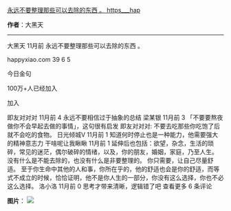 

[永远不要整理那些可以去除的东西 。 https___hap](https://m.okjike.com/originalPosts/6649c489928d2cdfd5f02347?s=ewoidSI6ICI1N2Y0ZGFjYWI2YzFlNTEzMDBiMDQyNmQiCn0=)

**作者**：大黑天

---

大黑天
11月前
永远不要整理那些可以去除的东西 。

happyxiao.com
39
6
5

今日金句

100万+人已经加入

加入

即友对对对
11月前
4
永远不要相信过于抽象的总结
梁某银
11月前
3
「不要要熬夜做你不会早起去做的事情」，这句很有启发
即友对对对: 不要去吃那些你吃饱了后就不会吃的食物。
日光倾城V
11月前
1
知道何时停止也是一种能力，他需要强大的精神意志力
干啥呢让我瞅瞅
11月前
1
延伸后也包括：欲望，杂念，生活的琐碎，常见的迷茫，偶尔破碎的情绪，以及，你的朋友，婚姻，家庭，乃至人生。
没有什么是不能去除的，也没有什么是非要整理的。
你只需要，让自己尽量舒适。
至于你生命中其他的人和事，你所在乎的，他的舒适也会是你的舒适，而等式不成立的时候，恰恰证明，他不是你人生的一部分，你没有这么选择，你也不必这么选择。
洛小洛
11月前
0
思考才带来清晰，逻辑错了吧
查看更多 6 条评论

**图片**：
![](https://cdnv2.ruguoapp.com/FhYpCBTd-oGlugm6Y4AjpkHRYHEwv3.png?imageMogr2/auto-orient/crop/!x2865a0a0)